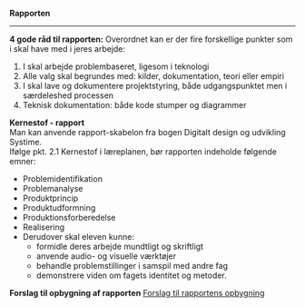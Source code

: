 **Rapporten**   

---------------------------------------------------------------------------------

**4 gode råd til rapporten:**
Overordnet kan er der fire forskellige punkter som i skal have med i jeres arbejde:
1. I skal arbejde problembaseret, ligesom i teknologi
2. Alle valg skal begrundes med: kilder, dokumentation, teori eller empiri
3. I skal lave og dokumentere projektstyring, både udgangspunktet men i særdeleshed processen
4. Teknisk dokumentation: både kode stumper og diagrammer   

**Kernestof - rapport**  
Man kan anvende rapport-skabelon fra bogen Digitalt design og udvikling Systime.  
Ifølge pkt. 2.1 Kernestof i læreplanen, bør rapporten indeholde følgende emner:
- Problemidentifikation  
- Problemanalyse  
- Produktprincip  
- Produktudformning  
- Produktionsforberedelse  
- Realisering  
- Derudover skal eleven kunne:
  - formidle deres arbejde mundtligt og skriftligt  
  - anvende audio- og visuelle værktøjer  
  - behandle problemstillinger i samspil med andre fag  
  - demonstrere viden om fagets identitet og metoder.

**Forslag til opbygning af rapporten**
[Forslag til rapportens opbygning](rapport_opbygning.md)
